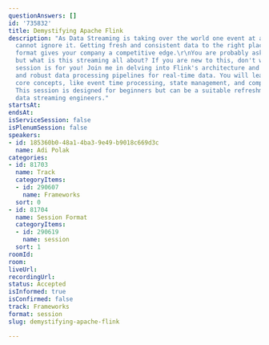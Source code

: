 ```yaml
---
questionAnswers: []
id: '735832'
title: Demystifying Apache Flink
description: "As Data Streaming is taking over the world one event at a time, you
  cannot ignore it. Getting fresh and consistent data to the right place in the right
  format gives your company a competitive edge.\r\nYou are probably asking yourself,
  but what is this streaming all about? If you are new to this, don't worry; this
  session is for you! Join me in delving into Flink's architecture and building scalable
  and robust data processing pipelines for real-time data. You will learn about Flink's
  core concepts, like event time processing, state management, and components architecture.
  This session is designed for beginners but can be a suitable refreshment for experienced
  data streaming engineers."
startsAt:
endsAt:
isServiceSession: false
isPlenumSession: false
speakers:
- id: 185360b0-48a1-4ba3-9e49-b9018c669d3c
  name: Adi Polak
categories:
- id: 81703
  name: Track
  categoryItems:
  - id: 290607
    name: Frameworks
  sort: 0
- id: 81704
  name: Session Format
  categoryItems:
  - id: 290619
    name: session
  sort: 1
roomId:
room:
liveUrl:
recordingUrl:
status: Accepted
isInformed: true
isConfirmed: false
track: Frameworks
format: session
slug: demystifying-apache-flink

---
```

